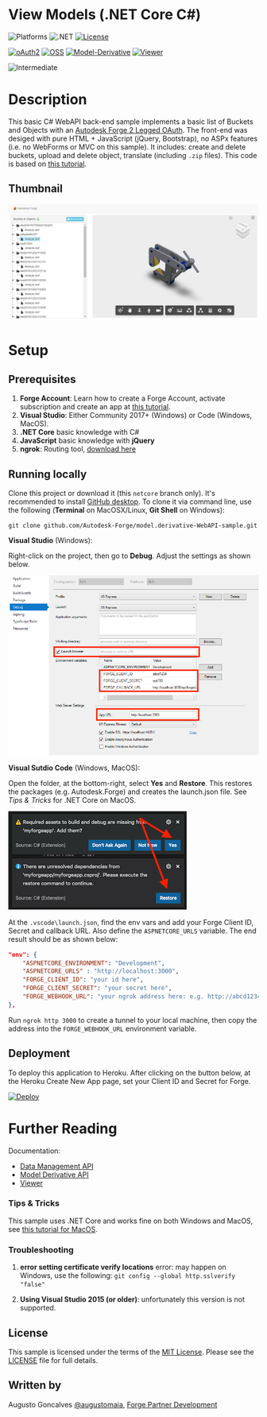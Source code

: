 # View Models (.NET Core C#)

![Platforms](https://img.shields.io/badge/platform-Windows|MacOS-lightgray.svg)
![.NET](https://img.shields.io/badge/.NET%20Core-2.1-blue.svg)
[![License](http://img.shields.io/:license-MIT-blue.svg)](http://opensource.org/licenses/MIT)

[![oAuth2](https://img.shields.io/badge/oAuth2-v1-green.svg)](http://developer.autodesk.com/)
[![OSS](https://img.shields.io/badge/OSS-v2-green.svg)](http://developer.autodesk.com/)
[![Model-Derivative](https://img.shields.io/badge/Model%20Derivative-v2-green.svg)](http://developer.autodesk.com/)
[![Viewer](https://img.shields.io/badge/Viewer-v6-green.svg)](http://developer.autodesk.com/)

![Intermediate](https://img.shields.io/badge/Level-Intermediate-blue.svg)

# Description

This basic C# WebAPI back-end sample implements a basic list of Buckets and Objects with an [Autodesk Forge 2 Legged OAuth](https://developer.autodesk.com/en/docs/oauth/v2/tutorials/get-2-legged-token/). The front-end was desiged with pure HTML + JavaScript (jQuery, Bootstrap), no ASPx features (i.e. no WebForms or MVC on this sample). It includes: create and delete buckets, upload and delete object, translate (including `.zip` files). This code is based on [this tutorial](http://learnforge.autodesk.io).

## Thumbnail

![thumbnail](/thumbnail.png)

# Setup

## Prerequisites

1. **Forge Account**: Learn how to create a Forge Account, activate subscription and create an app at [this tutorial](http://learnforge.autodesk.io/#/account/). 
2. **Visual Studio**: Either Community 2017+ (Windows) or Code (Windows, MacOS).
3. **.NET Core** basic knowledge with C#
4. **JavaScript** basic knowledge with **jQuery**
5. **ngrok**: Routing tool, [download here](https://ngrok.com/)

## Running locally

Clone this project or download it (this `netcore` branch only). It's recommended to install [GitHub desktop](https://desktop.github.com/). To clone it via command line, use the following (**Terminal** on MacOSX/Linux, **Git Shell** on Windows):

    git clone github.com/Autodesk-Forge/model.derivative-WebAPI-sample.git

**Visual Studio** (Windows):

Right-click on the project, then go to **Debug**. Adjust the settings as shown below. 

![](forgeSample/wwwroot/img/readme/visual_studio_settings.png)

**Visual Sutdio Code** (Windows, MacOS):

Open the folder, at the bottom-right, select **Yes** and **Restore**. This restores the packages (e.g. Autodesk.Forge) and creates the launch.json file. See *Tips & Tricks* for .NET Core on MacOS.

![](forgeSample/wwwroot/img/readme/visual_code_restore.png)

At the `.vscode\launch.json`, find the env vars and add your Forge Client ID, Secret and callback URL. Also define the `ASPNETCORE_URLS` variable. The end result should be as shown below:

```json
"env": {
    "ASPNETCORE_ENVIRONMENT": "Development",
    "ASPNETCORE_URLS" : "http://localhost:3000",
    "FORGE_CLIENT_ID": "your id here",
    "FORGE_CLIENT_SECRET": "your secret here",
    "FORGE_WEBHOOK_URL": "your ngrok address here: e.g. http://abcd1234.ngrok.io",
},
```

Run `ngrok http 3000` to create a tunnel to your local machine, then copy the address into the `FORGE_WEBHOOK_URL` environment variable.

## Deployment

To deploy this application to Heroku. After clicking on the button below, at the Heroku Create New App page, set your Client ID and Secret for Forge.

[![Deploy](https://www.herokucdn.com/deploy/button.svg)](https://heroku.com/deploy)

# Further Reading

Documentation:

- [Data Management API](https://developer.autodesk.com/en/docs/data/v2/overview/)
- [Model Derivative API](https://forge.autodesk.com/en/docs/model-derivative/v2/developers_guide/overview/)
- [Viewer](https://developer.autodesk.com/en/docs/viewer/v6)

### Tips & Tricks

This sample uses .NET Core and works fine on both Windows and MacOS, see [this tutorial for MacOS](https://github.com/augustogoncalves/dotnetcoreheroku).

### Troubleshooting

1. **error setting certificate verify locations** error: may happen on Windows, use the following: `git config --global http.sslverify "false"`

2. **Using Visual Studio 2015 (or older)**: unfortunately this version is not supported.

## License

This sample is licensed under the terms of the [MIT License](http://opensource.org/licenses/MIT). Please see the [LICENSE](LICENSE) file for full details.

## Written by

Augusto Goncalves [@augustomaia](https://twitter.com/augustomaia), [Forge Partner Development](http://forge.autodesk.com)
